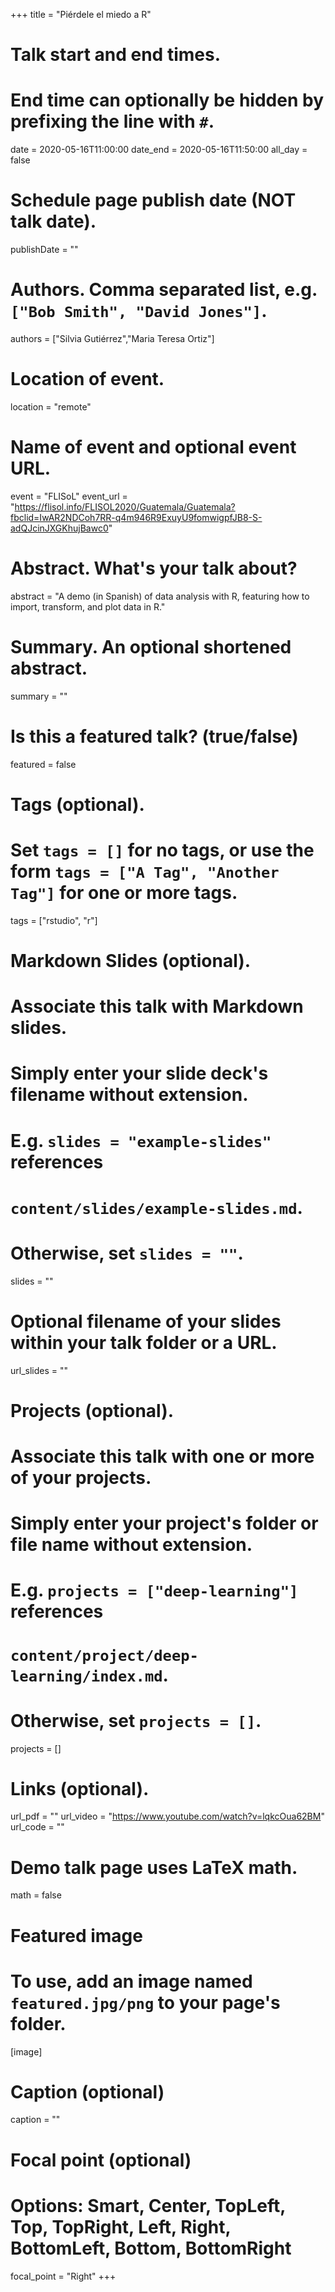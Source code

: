 +++
title = "Piérdele el miedo a R"

# Talk start and end times.
#   End time can optionally be hidden by prefixing the line with `#`.
date = 2020-05-16T11:00:00
date_end = 2020-05-16T11:50:00
all_day = false

# Schedule page publish date (NOT talk date).
publishDate = ""

# Authors. Comma separated list, e.g. `["Bob Smith", "David Jones"]`.
authors = ["Silvia Gutiérrez","Maria Teresa Ortiz"]

# Location of event.
location = "remote"

# Name of event and optional event URL.
event = "FLISoL"
event_url = "https://flisol.info/FLISOL2020/Guatemala/Guatemala?fbclid=IwAR2NDCoh7RR-q4m946R9ExuyU9fomwigpfJB8-S-adQJcinJXGKhujBawc0"

# Abstract. What's your talk about?
abstract = "A demo (in Spanish) of data analysis with R, featuring how to import, transform, and plot data in R."

# Summary. An optional shortened abstract.
summary = ""

# Is this a featured talk? (true/false)
featured = false

# Tags (optional).
#   Set `tags = []` for no tags, or use the form `tags = ["A Tag", "Another Tag"]` for one or more tags.
tags = ["rstudio", "r"]

# Markdown Slides (optional).
#   Associate this talk with Markdown slides.
#   Simply enter your slide deck's filename without extension.
#   E.g. `slides = "example-slides"` references 
#   `content/slides/example-slides.md`.
#   Otherwise, set `slides = ""`.
slides = ""

# Optional filename of your slides within your talk folder or a URL.
url_slides = ""

# Projects (optional).
#   Associate this talk with one or more of your projects.
#   Simply enter your project's folder or file name without extension.
#   E.g. `projects = ["deep-learning"]` references 
#   `content/project/deep-learning/index.md`.
#   Otherwise, set `projects = []`.
projects = []

# Links (optional).
url_pdf = ""
url_video = "https://www.youtube.com/watch?v=lqkcOua62BM"
url_code = ""

# Demo talk page uses LaTeX math.
math = false

# Featured image
# To use, add an image named `featured.jpg/png` to your page's folder. 
[image]
  # Caption (optional)
  caption = ""

  # Focal point (optional)
  # Options: Smart, Center, TopLeft, Top, TopRight, Left, Right, BottomLeft, Bottom, BottomRight
  focal_point = "Right"
+++
